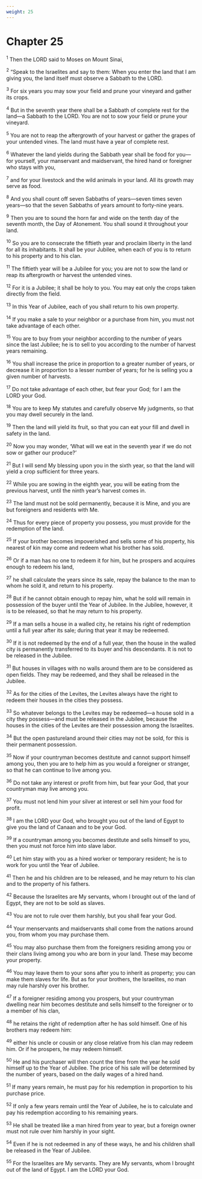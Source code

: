```yaml
---
weight: 25
---
```


# Chapter 25

<sup>1</sup> Then the LORD said to Moses on Mount Sinai, 

<sup>2</sup> “Speak to the Israelites and say to them: When you enter the land that I am giving you, the land itself must observe a Sabbath to the LORD. 

<sup>3</sup> For six years you may sow your field and prune your vineyard and gather its crops. 

<sup>4</sup> But in the seventh year there shall be a Sabbath of complete rest for the land—a Sabbath to the LORD. You are not to sow your field or prune your vineyard. 

<sup>5</sup> You are not to reap the aftergrowth of your harvest or gather the grapes of your untended vines. The land must have a year of complete rest. 

<sup>6</sup> Whatever the land yields during the Sabbath year shall be food for you—for yourself, your manservant and maidservant, the hired hand or foreigner who stays with you, 

<sup>7</sup> and for your livestock and the wild animals in your land. All its growth may serve as food. 

<sup>8</sup> And you shall count off seven Sabbaths of years—seven times seven years—so that the seven Sabbaths of years amount to forty-nine years. 

<sup>9</sup> Then you are to sound the horn far and wide on the tenth day of the seventh month, the Day of Atonement. You shall sound it throughout your land. 

<sup>10</sup> So you are to consecrate the fiftieth year and proclaim liberty in the land for all its inhabitants. It shall be your Jubilee, when each of you is to return to his property and to his clan. 

<sup>11</sup> The fiftieth year will be a Jubilee for you; you are not to sow the land or reap its aftergrowth or harvest the untended vines. 

<sup>12</sup> For it is a Jubilee; it shall be holy to you. You may eat only the crops taken directly from the field. 

<sup>13</sup> In this Year of Jubilee, each of you shall return to his own property. 

<sup>14</sup> If you make a sale to your neighbor or a purchase from him, you must not take advantage of each other. 

<sup>15</sup> You are to buy from your neighbor according to the number of years since the last Jubilee; he is to sell to you according to the number of harvest years remaining. 

<sup>16</sup> You shall increase the price in proportion to a greater number of years, or decrease it in proportion to a lesser number of years; for he is selling you a given number of harvests. 

<sup>17</sup> Do not take advantage of each other, but fear your God; for I am the LORD your God. 

<sup>18</sup> You are to keep My statutes and carefully observe My judgments, so that you may dwell securely in the land. 

<sup>19</sup> Then the land will yield its fruit, so that you can eat your fill and dwell in safety in the land. 

<sup>20</sup> Now you may wonder, ‘What will we eat in the seventh year if we do not sow or gather our produce?’ 

<sup>21</sup> But I will send My blessing upon you in the sixth year, so that the land will yield a crop sufficient for three years. 

<sup>22</sup> While you are sowing in the eighth year, you will be eating from the previous harvest, until the ninth year’s harvest comes in. 

<sup>23</sup> The land must not be sold permanently, because it is Mine, and you are but foreigners and residents with Me. 

<sup>24</sup> Thus for every piece of property you possess, you must provide for the redemption of the land. 

<sup>25</sup> If your brother becomes impoverished and sells some of his property, his nearest of kin may come and redeem what his brother has sold. 

<sup>26</sup> Or if a man has no one to redeem it for him, but he prospers and acquires enough to redeem his land, 

<sup>27</sup> he shall calculate the years since its sale, repay the balance to the man to whom he sold it, and return to his property. 

<sup>28</sup> But if he cannot obtain enough to repay him, what he sold will remain in possession of the buyer until the Year of Jubilee. In the Jubilee, however, it is to be released, so that he may return to his property. 

<sup>29</sup> If a man sells a house in a walled city, he retains his right of redemption until a full year after its sale; during that year it may be redeemed. 

<sup>30</sup> If it is not redeemed by the end of a full year, then the house in the walled city is permanently transferred to its buyer and his descendants. It is not to be released in the Jubilee. 

<sup>31</sup> But houses in villages with no walls around them are to be considered as open fields. They may be redeemed, and they shall be released in the Jubilee. 

<sup>32</sup> As for the cities of the Levites, the Levites always have the right to redeem their houses in the cities they possess. 

<sup>33</sup> So whatever belongs to the Levites may be redeemed—a house sold in a city they possess—and must be released in the Jubilee, because the houses in the cities of the Levites are their possession among the Israelites. 

<sup>34</sup> But the open pastureland around their cities may not be sold, for this is their permanent possession. 

<sup>35</sup> Now if your countryman becomes destitute and cannot support himself among you, then you are to help him as you would a foreigner or stranger, so that he can continue to live among you. 

<sup>36</sup> Do not take any interest or profit from him, but fear your God, that your countryman may live among you. 

<sup>37</sup> You must not lend him your silver at interest or sell him your food for profit. 

<sup>38</sup> I am the LORD your God, who brought you out of the land of Egypt to give you the land of Canaan and to be your God. 

<sup>39</sup> If a countryman among you becomes destitute and sells himself to you, then you must not force him into slave labor. 

<sup>40</sup> Let him stay with you as a hired worker or temporary resident; he is to work for you until the Year of Jubilee. 

<sup>41</sup> Then he and his children are to be released, and he may return to his clan and to the property of his fathers. 

<sup>42</sup> Because the Israelites are My servants, whom I brought out of the land of Egypt, they are not to be sold as slaves. 

<sup>43</sup> You are not to rule over them harshly, but you shall fear your God. 

<sup>44</sup> Your menservants and maidservants shall come from the nations around you, from whom you may purchase them. 

<sup>45</sup> You may also purchase them from the foreigners residing among you or their clans living among you who are born in your land. These may become your property. 

<sup>46</sup> You may leave them to your sons after you to inherit as property; you can make them slaves for life. But as for your brothers, the Israelites, no man may rule harshly over his brother. 

<sup>47</sup> If a foreigner residing among you prospers, but your countryman dwelling near him becomes destitute and sells himself to the foreigner or to a member of his clan, 

<sup>48</sup> he retains the right of redemption after he has sold himself. One of his brothers may redeem him: 

<sup>49</sup> either his uncle or cousin or any close relative from his clan may redeem him. Or if he prospers, he may redeem himself. 

<sup>50</sup> He and his purchaser will then count the time from the year he sold himself up to the Year of Jubilee. The price of his sale will be determined by the number of years, based on the daily wages of a hired hand. 

<sup>51</sup> If many years remain, he must pay for his redemption in proportion to his purchase price. 

<sup>52</sup> If only a few years remain until the Year of Jubilee, he is to calculate and pay his redemption according to his remaining years. 

<sup>53</sup> He shall be treated like a man hired from year to year, but a foreign owner must not rule over him harshly in your sight. 

<sup>54</sup> Even if he is not redeemed in any of these ways, he and his children shall be released in the Year of Jubilee. 

<sup>55</sup> For the Israelites are My servants. They are My servants, whom I brought out of the land of Egypt. I am the LORD your God. 


